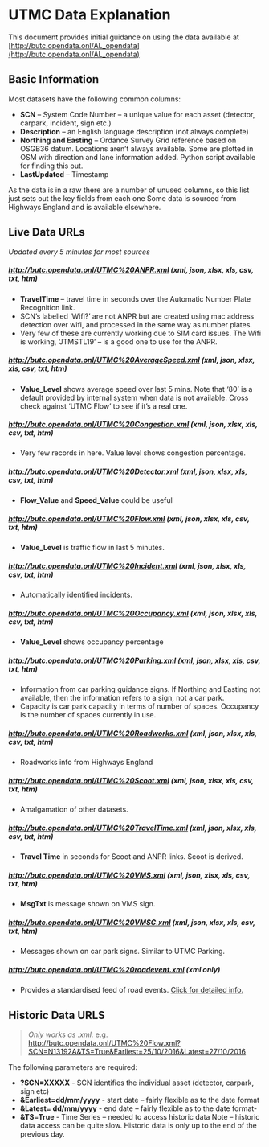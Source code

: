 # UTMC Data Explanation

This document provides initial guidance on using the data available at [http://butc.opendata.onl/AL_opendata](http://butc.opendata.onl/AL_opendata)

## Basic Information

Most datasets have the following common columns:
-	**SCN** – System Code Number – a unique value for each asset (detector, carpark, incident, sign etc.)
-	**Description** – an English language description (not always complete)
-	**Northing and Easting** – Ordance Survey Grid reference based on OSGB36 datum. Locations aren’t always available. Some are plotted in OSM with direction and lane information added. Python script available for finding this out.
-	**LastUpdated** – Timestamp

As the data is in a raw there are a number of unused columns, so this list just sets out the key fields from each one
Some data is sourced from Highways England and is available elsewhere.

## Live Data URLs 

*Updated every 5 minutes for most sources*

##### http://butc.opendata.onl/UTMC%20ANPR.xml (xml, json, xlsx, xls, csv, txt, htm)

-	**TravelTime** – travel time in seconds over the Automatic Number Plate Recognition link.
-	SCN’s labelled ‘Wifi?’ are not ANPR but are created using mac address detection over wifi, and processed in the same way as number plates.
-	Very few of these are currently working due to SIM card issues. The Wifi is working, ‘JTMSTL19’ – is a good one to use for the ANPR.

##### http://butc.opendata.onl/UTMC%20AverageSpeed.xml (xml, json, xlsx, xls, csv, txt, htm)

-	**Value_Level** shows average speed over last 5 mins. Note that ‘80’ is a default provided by internal system when data is not available. Cross check against ‘UTMC Flow’ to see if it’s a real one.

##### http://butc.opendata.onl/UTMC%20Congestion.xml (xml, json, xlsx, xls, csv, txt, htm)

-	Very few records in here. Value level shows congestion percentage.

##### http://butc.opendata.onl/UTMC%20Detector.xml (xml, json, xlsx, xls, csv, txt, htm)

-	**Flow_Value** and **Speed_Value** could be useful

##### http://butc.opendata.onl/UTMC%20Flow.xml (xml, json, xlsx, xls, csv, txt, htm)

-	**Value_Level** is traffic flow in last 5 minutes.

##### http://butc.opendata.onl/UTMC%20Incident.xml (xml, json, xlsx, xls, csv, txt, htm)

-	Automatically identified incidents.

##### http://butc.opendata.onl/UTMC%20Occupancy.xml (xml, json, xlsx, xls, csv, txt, htm)

-	**Value_Level** shows occupancy percentage

##### http://butc.opendata.onl/UTMC%20Parking.xml (xml, json, xlsx, xls, csv, txt, htm)

-	Information from car parking guidance signs. If Northing and Easting not available, then the information refers to a sign, not a car park.
-	Capacity is car park capacity in terms of number of spaces. Occupancy is the number of spaces currently in use.

##### http://butc.opendata.onl/UTMC%20Roadworks.xml (xml, json, xlsx, xls, csv, txt, htm)

-	Roadworks info from Highways England

##### http://butc.opendata.onl/UTMC%20Scoot.xml (xml, json, xlsx, xls, csv, txt, htm)

-	Amalgamation of other datasets.

##### http://butc.opendata.onl/UTMC%20TravelTime.xml (xml, json, xlsx, xls, csv, txt, htm)

-	**Travel Time** in seconds for Scoot and ANPR links. Scoot is derived.

##### http://butc.opendata.onl/UTMC%20VMS.xml (xml, json, xlsx, xls, csv, txt, htm)

-	**MsgTxt** is message shown on VMS sign.

##### http://butc.opendata.onl/UTMC%20VMSC.xml (xml, json, xlsx, xls, csv, txt, htm)

-	Messages shown on car park signs. Similar to UTMC Parking.

##### http://butc.opendata.onl/UTMC%20roadevent.xml (xml only)

-	Provides a standardised feed of road events. [Click for detailed info.](http://butc.opendata.onl/roadevent.xml?help=True) 

## Historic Data URLS

> *Only works as .xml.* e.g. http://butc.opendata.onl/UTMC%20Flow.xml?SCN=N13192A&TS=True&Earliest=25/10/2016&Latest=27/10/2016

The following parameters are required:
-	**?SCN=XXXXX** - SCN identifies the individual asset (detector, carpark, sign etc)
-	**&Earliest=dd/mm/yyyy** - start date – fairly flexible as to the date format
-	**&Latest= dd/mm/yyyy** - end date – fairly flexible as to the date format-
-	**&TS=True** - Time Series – needed to access historic data
Note – historic data access can be quite slow. Historic data is only up to the end of the previous day.
